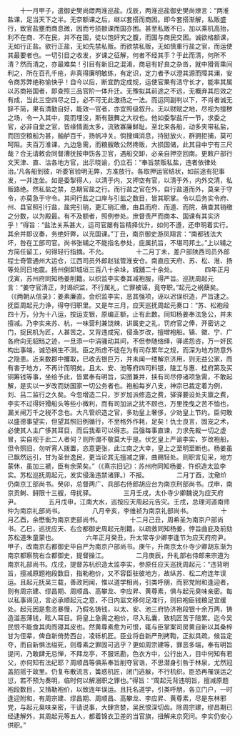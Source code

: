 <!-- { "loadSidebar": true } -->
　　十一月甲子，遣御史樊尚燝两淮巡盐。戊辰，两淮巡盐御史樊尚燎言：“两淮盐课，足当天下之半。无奈额课之后，继以套搭而商困。即今套搭渐解，私贩盛行，致官盐壅而商息微，因而亏损额课而国亦困。甚至私贩不已，加以乘机高抬，利不在商、不在民，并不在国，徒以饱奸宄之腹，而国与商民交困。诚欲格额课，无如行正盐。欲行正盐，无如先禁私贩。而欲禁私贩，无如慎重行盐之官，而运使其最要者也。一切引目之收发，岁课之征解，何者不经其手？于此而清，何所不清？然而清之，亦最难矣！引目有新旧之混淆，商皂有好良之杂沓，就中猾胥乘间利之，所在百孔千疮，非真得廉明敏练，有定识，定力者予以澄其源而障其澜，安令商苏弊绝称愉快乎！自今以后，断宜酌定成规，运使官果有洁守长才，能率其属以苏商裕国者，即查照三品官阶一体升迁。无豫拟其前途之不远，无概弃其后效之有成，当此三空四尽之日，必不可无此激扬之一法。而运同副判以下，不肖者诚无辞不简，果有清勤自好，能效—官者，亦宜照级叙升。无以财赋之地，尽视为擅秽之场，令一入其中，竟而埋没，斯有鼓舞之大权也。他如委掣盐斤一节，求委之官，必非自爱之官，皆缘情面太多，流致寡廉鲜耻。至北来各船，动多夹带私盐，而回空粮船为甚，舳舻百千，扬帆冲关。倘搜缉消息，持挺放火，群拥拒捕，莫可呵阻。夫百万淮课，九边急需，而粮艘敢公然搀贩，大损国储，此其目中宁有三尺哉？合无请敕会同督漕抚按申饬各卫官，遇船交卸，必亲自押空回南。更敕户部行文天津、直、沽各地方官，出示晓谕，仍立石：“奉旨禁贩私盐，违者依律处治。’凡各船到彼，听委官验明无弊，方准放行。各取押运官结状，如前途有犯事发，一并连坐。如是委掣得人，以清于内，又押空有官，以清于外，内外交清，私贩路绝。然私盐之禁，总期官盐之行。而行盐之官在外，自行盐道而外，莫亲于守令，亦莫急于守令。其间行盐之口岸与引盐之数目，皆其职掌。令以后务实令府、州、县官照引行盐，盐完引销，更汇销汇缴，由县而府、而道、而院，确查其销缴之分数，以为殿最。有不及额者，照例参处。庶督责严而商本、国课有其实济乎！”得旨：“盐法关系甚大，运司官屡有旨精择优升，如何不遵，还申明着实行。其余并即议奏，务绝奸弊，以充国课。”丁丑，南京御史游凤翔言：“南都钱法大坏，咎在工部司官。尚书张辅之不能指名参处，庇属抗旨，不堪司邦土。”上以辅之方简任留工，何得轻行指摘。不允。
　　
　　十二月丁未，差户部陕西司员外郎程士奇管通州大运仓，江西司员外郎赵铉管淮安仓。南直应天府、苏、松、淮、扬等处同日地震。扬州倒卸城垣三百八十余垛，城舖二十余处。
　　
　　四年正月戊寅，苏州府同知杨姜削籍。以织监李实奏其减袍服，得严旨。巡抚周起元言：“姜守官清正，时谒织监，不行属礼，亡罪被诬，竟夺职。”起元之祸蘖矣。（《两朝从信录》：姜素廉直。会织监李实，恶其强项，诬以迟误织造，严旨逮之。抚臣周起元力诤，得夺归职里。又是年三月，应天巡抚周起元奏口：“苏、松袍段四十万，分为十八运，按运支银，原编正额，止有此数。同知杨姜奉法急公，并未擅减。乃李实来苏、杭，一味营利兼饶辣，讲属吏之礼，罚府官之俸，开密访之门，捉民机为匠，人甚苦之。又背违成宪，侵渔岁改，擅增袍船。镇、徽、宁、广各府向无貂珰之迹，一旦添一中涓骚动其间，不但参随络绎，驿递怨咨，万一奸民构出事端，诚恐祸生不测。臣之所虑不徒在为有司存累年之规，而深为地方防意外之隐患。近来数郡中攫取，已收去银巨万，并未闻一缕解京济用，则无益公家，而有害于地方，不再计而明矣。且太、安、池等府四司料银，陵工与惠、桂府第及买铜筹钱等事，坐给予此，皆累奉有明旨，实图兼并，挟有司尽停诸项急需，不敢起解，是实以一岁改而妨国家一切公务者也。袍船每岁八支，神宗已裁定着为例，刘、吕二监行之久矣。今忽增造二只，岁岁加派修造之费，驿驿要设处夫廪之费，李实不过得奸猾船头等些小微利，而有司加派之扰不顾也，万里挽曳之苦不恤也，漏关闸万千之税不念也。大凡管织造之官，多劝皇上奢侈，少劝皇上节约。臣何敢以盛德事望实，但望其照旧例循行，不至格外作耗，足矣！仇士良言，固宠之术，必使其人主广侈其耳目，而后我辈可以得志。吕强每事直谏，力求先裁一切之虚冒，实自视于此二人者何？则所谓不敬莫大乎是。伏乞皇上严谕李实，岁改袍船，但令照旧，勿听宵人拨置，恣意更张，此江南之大幸，皇上之至明至断也。杨姜虽已飘然远引，甘为圣世逸民，更当论其无擅减之罪，曲赐轻处。则职言见采，地方蒙休，虽加三褫，臣有余荣矣。”（《熹宗旧记》：苏州府同知杨姜，忤织造太监李实。苏松巡抚周起元，发实侵渔违禁诸罪。）不报。
　　
　　二月丁酉，沈儆炌仍南京工部尚书。癸卯，总督两广、兵部右侍郎胡应台为南京刑部尚书。戊申，南京贡鲥、鲟限十三艘，毋扰驿。
　　
　　三月壬戌，太仆寺少卿魏说为应天府尹。
　　
　　五月戊申，江南大水，巡按应天周起元告灾。壬戌，总理河道南师仲为南京礼部尚书。
　　
　　八月辛亥，李维祯为南京礼部尚书。
　　
　　十月乙酉，余懋衡为南京吏部尚书。
　　
　　十二月己丑，周希圣为南京户部尚书。乙巳，巡抚应天、右佥都御史周起元削籍。以疏救同知杨姜，悖旨曲庇及前劾苏松道朱童蒙也。
　　
　　六年正月癸丑，升太常寺少卿李逢节为应天府府尹。甲子，改南京右都御史毕自严为南京户部尚书。庚午，升南京太仆寺少卿胡东渐为南京都察院右佥都御史，提督操江。
　　
　　二月庚辰，升礼部右侍郎来宗道为南京礼部尚书。戊戌，提督苏杭织造太监李实，参原任应天巡抚周起元：“违背明旨，擅减原题袍段数目，指勒袍价，又不容臣驻彼地方，故纵苏、松二府连年误运。且起元抚吴三载，善政罔闻，惟以道学相尚，引类呼朋，而邪党附和逢迎者，则有周宗建、缪昌期、周顺昌、高攀龙、李应昇、黄尊素，俱与起元臭味亲密。每以私事谒见，言必承顺起元之意，不日内监文移何足准行，则曰袍臣钱粮足宜缓处。起元因是愈恣暴慢，乃假名铸钱，以太、安、池三府协济袍段银十余万两，铸造滥恶薄钱，眩人耳目。将皇上急需之袍价，尽入私囊，致机匠苦于陪累。迄今吴民恨不能食其肉而寝其皮也。然黄尊素愈为可恨，辄与臣掌案司房黄自新以其桑梓甘为侄辈，俾自新倚势西台，凌轹机匠。臣业将自新严刑拷鞫，正拟具疏，候旨定夺，而自新惧法缢死，则尊素之罪固可逃乎？更如周宗建等，罪恶多端，奉有明旨提问，乃敢肆无忌惮，不拜龙亭，不服讯勘，色衣方中，公行出入，目中何知有君父，亦何知有法纪耶？周顺昌等俱系奉旨削夺官诰，不思潜身引咎于林泉，尤然冠盖招摇于故里。仍复布散流言，簧惑机匠，闭门逃躲，不行机织。臣恐再罹误运之愆，若不预为奏明，临时何以解溺职之罪也。”得旨：“周起元背违明旨，擅减原题袍段数目，又掯勒袍价，以致连年误运。且托名道学，引类呼朋，各立门户，一时逢迎附和，有周宗建、缪昌期、周顺昌、高攀龙、李应昇、黄尊素，尽是东林邪党，与起元臭味亲密，干请说事，大肆贪婪，吴民恨深切齿。除周宗建，缪昌期已经逮解外，其周起元等五人，都着锦衣卫差的当官旗，扭解来京究问。李实仍安心供职。”
　　
